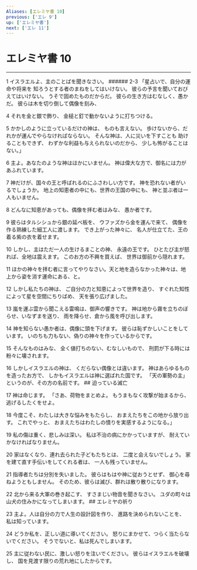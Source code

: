 ```yaml
---
Aliases: [エレミヤ書 10]
previous: ['エレ 9']
up: ['エレミヤ書']
next: ['エレ 11']
---
```

# エレミヤ書 10

***




1 
イスラエルよ、主のことばを聞きなさい。 ###### 2-3 「星占いで、自分の運命や将来を 知ろうとする者のまねをしてはいけない。 彼らの予言を聞いておびえてはいけない。 うそで固めたものだからだ。 彼らの生き方はむなしく、愚かだ。 彼らは木を切り倒して偶像を刻み、 



4 
それを金と銀で飾り、 金槌と釘で動かないように打ちつける。 



5 
かかしのように立っているだけの神は、 ものも言えない。 歩けないから、だれかが運んでやらなければならない。 そんな神は、人に災いを下すことも 助けることもできず、 わずかな利益も与えられないのだから、 少しも怖がることはない。」 



6 
主よ。あなたのような神はほかにいません。 神は偉大な方で、御名には力があふれています。 



7 
神だけが、国々の王と呼ばれるのにふさわしい方です。 神を恐れない者がいるでしょうか。 地上の知恵者の中にも、世界の王国の中にも、 神と並ぶ者は一人もいません。 



8 
どんなに知恵があっても、偶像を拝む者はみな、 愚か者です。 



9 
彼らはタルシシュから銀の延べ板を、 ウファズから金を運んで来て、 偶像を作る熟練した細工人に渡します。 でき上がった神々に、 名人が仕立てた、王の着る紫の衣を着せます。 



10 
しかし、主はただ一人の生けるまことの神、 永遠の王です。 ひとたび主が怒れば、全地は震えます。 このお方の不興を買えば、 世界は御前から隠れます。 



11 
ほかの神々を拝む者に言ってやりなさい。天と地を造らなかった神々は、地上から姿を消す運命にある、と。 



12 
しかし私たちの神は、 ご自分の力と知恵によって世界を造り、 すぐれた知性によって星を空間にちりばめ、 天を張り広げました。 



13 
嵐を運ぶ雲から聞こえる雷鳴は、御声の響きです。 神は地から霧を立ちのぼらせ、いなずまを送り、 雨を降らせ、倉から風を呼び出します。 



14 
神を知らない愚か者は、偶像に頭を下げます。 彼らは恥ずかしいことをしています。 いのちも力もない、偽りの神々を作っているからです。 



15 
そんなものはみな、 全く値打ちのない、むなしいもので、 刑罰が下る時には粉々に壊されます。 



16 
しかしイスラエルの神は、 くだらない偶像とは違います。 神はあらゆるものを造ったお方で、 しかもイスラエルは神に選ばれた国です。 「天の軍勢の主」というのが、その方の名前です。 ## 迫っている滅亡 



17 
神は命じます。 「さあ、荷物をまとめよ。 もうまもなく攻撃が始まるから、逃げるしたくをせよ。 



18 
今度こそ、わたしは大きな悩みをもたらし、 おまえたちをこの地から放り出す。 これでやっと、 おまえたちはわたしの憤りを実感するようになる。」 



19 
私の傷は重く、悲しみは深い。 私は不治の病にかかっていますが、 耐えていかなければなりません。 



20 
家はなくなり、連れ去られた子どもたちとは、 二度と会えないでしょう。 家を建て直す手伝いをしてくれる者は、 一人も残っていません。 



21 
指導者たちは分別を失いました。 彼らはもはや神に従おうとせず、 御心を尋ねようともしません。 そのため、彼らは滅び、群れは散り散りになります。 



22 
北から来る大軍の巻き起こす、 すさまじい物音を聞きなさい。 ユダの町々は山犬の住みかになってしまいます。 ## エレミヤの祈り 



23 
主よ。人は自分の力で人生の設計図を作り、 進路を決められないことを、 私は知っています。 



24 
どうか私を、正しい道に導いてください。 怒りにまかせて、つらく当たらないでください。 そうでないと、私は死んでしまいます。 



25 
主に従わない民に、激しい怒りを注いでください。 彼らはイスラエルを破壊し、 国を見渡す限りの荒れ地にしたからです。
